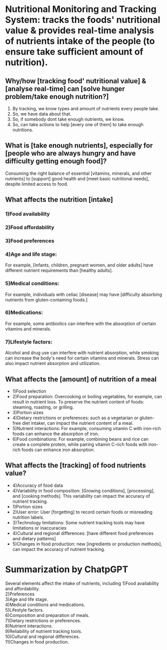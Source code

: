 # Nutritional Monitoring and Tracking System: tracks the foods' nutritional value & provides real-time analysis of nutrients intake of the people (to ensure take sufficient amount of nutrition).

## Why/how [tracking food' nutritional value] & [analyse real-time] can [solve hunger problem/take enough nutrition?] 
1)  By tracking, we know types and amount of nutrients every people take. 
3)  So, we have data about that. 
4)  So, if somebody dont take enough nutrients, we know. 
5)  So, can take actions to help [every one of them] to take enough nutritions. 

##  What is [take enough nutrients], especially for [people who are always hungry and have difficulty getting enough food]?
Consuming the right balance of essential [vitamins, minerals, and other nutrients] to [support] good health and [meet basic nutritional needs], despite limited access to food.

##  What affects the nutrition [intake]
### 1)Food availability
### 2)Food affordability
### 3)Food preferences
### 4)Age and life stage: 
For example, [Infants, children, pregnant women, and older adults] have different nutrient requirements than [healthy adults].
### 5)Medical conditions: 
For example, individuals with celiac [disease] may have [difficulty absorbing nutrients from gluten-containing foods.]
### 6)Medications:  
For example, some antibiotics can interfere with the absorption of certain vitamins and minerals.
### 7)Lifestyle factors: 
Alcohol and drug use can interfere with nutrient absorption, while smoking can increase the body's need for certain vitamins and minerals. Stress can also impact nutrient absorption and utilization.

##  What affects the [amount] of nutrition of a meal
* 1)Food selection
* 2)Food preparation:
Overcooking or boiling vegetables, for example, can result in nutrient loss. To preserve the nutrient content of foods: steaming, roasting, or grilling.
* 3)Portion sizes  
* 4)Dietary restrictions or preferences: 
such as a vegetarian or gluten-free diet intaker, can impact the nutrient content of a meal.
* 5)Nutrient interactions: 
For example, consuming vitamin C with iron-rich foods can enhance the absorption of iron.
* 6)Food combinations: 
For example, combining beans and rice can create a complete protein, while pairing vitamin C-rich foods with iron-rich foods can enhance iron absorption.

##  What affects the [tracking] of food nutrients value?
* 4)Accuracy of food data
* 4)Variability in food composition: 
[Growing conditions], [processing], and [cooking methods]. This variability can impact the accuracy of nutrient tracking.
* 1)Portion sizes
* 2)User error: 
User [forgetting] to record certain foods or misreading nutrition labels.
* 3)Technology limitations: 
Some nutrient tracking tools may have limitations or inaccuracies
* 4)Cultural and regional differences: 
[have different food preferences and dietary patterns]
* 5)Changes in food production: 
new [ingredients or production methods], can impact the accuracy of nutrient tracking.

# Summarization by ChatpGPT
Several elements affect the intake of nutrients, including 
1)Food availability and affordability.  
2)Preferences  
3)Age and life stage.  
4)Medical conditions and medications.  
5)Lifestyle factors.  
6)Composition and preparation of meals.  
7)Dietary restrictions or preferences.  
8)Nutrient interactions.  
9)Reliability of nutrient tracking tools.  
10)Cultural and regional differences.  
11)Changes in food production.  
